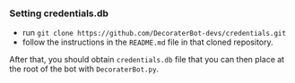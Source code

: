 ### Setting credentials.db

- run ``git clone https://github.com/DecoraterBot-devs/credentials.git``
- follow the instructions in the ``README.md`` file in that cloned repository.

After that, you should obtain ``credentials.db`` file that you can then place at the root of the bot with ``DecoraterBot.py``.
